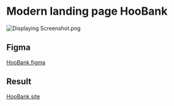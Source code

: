 # Modern landing page HooBank

<img src="https://lh3.googleusercontent.com/drive-viewer/AJc5JmT32lJKHfChrjDyAL2hmCO4aqqdQPPGSwhf2yq4kHg8rGzztbQy-CCapiciClHZCfnSqpCvQVQ=w1920-h983" class="ndfHFb-c4YZDc-HiaYvf-RJLb9c" alt="Displaying Screenshot.png" aria-hidden="true">

## Figma

[HooBank figma](https://www.figma.com/file/bUGIPys15E78w9bs1l4tgS/HooBank?node-id=0%3A1)

## Result

[HooBank site](https://hoobank.dbm.pp.ua/)
